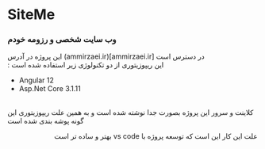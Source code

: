 # SiteMe
### وب سایت شخصی و رزومه خودم
این پروژه در آدرس (ammirzaei.ir)[ammirzaei.ir] در دسترس است
<br>
: این ریپوزیتوری از دو تکنولوژی زیر استفاده شده است 
- Angular 12
- Asp.Net Core 3.1.11
<br>
<bdi>
کلاینت و سرور این پروژه بصورت جدا نوشته شده است و به همین علت ریپوزیتوری این گونه پوشه بندی شده است
<br>
<p>
<bdi>علت این کار این است که توسعه پروژه با vs code بهتر و ساده تر است<bdi>
</p> 
</bdi>
